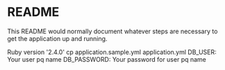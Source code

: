 # README

This README would normally document whatever steps are necessary to get the
application up and running.

 Ruby version '2.4.0'
 cp application.sample.yml application.yml
 DB_USER: Your user pq name
 DB_PASSWORD: Your password for user pq name
